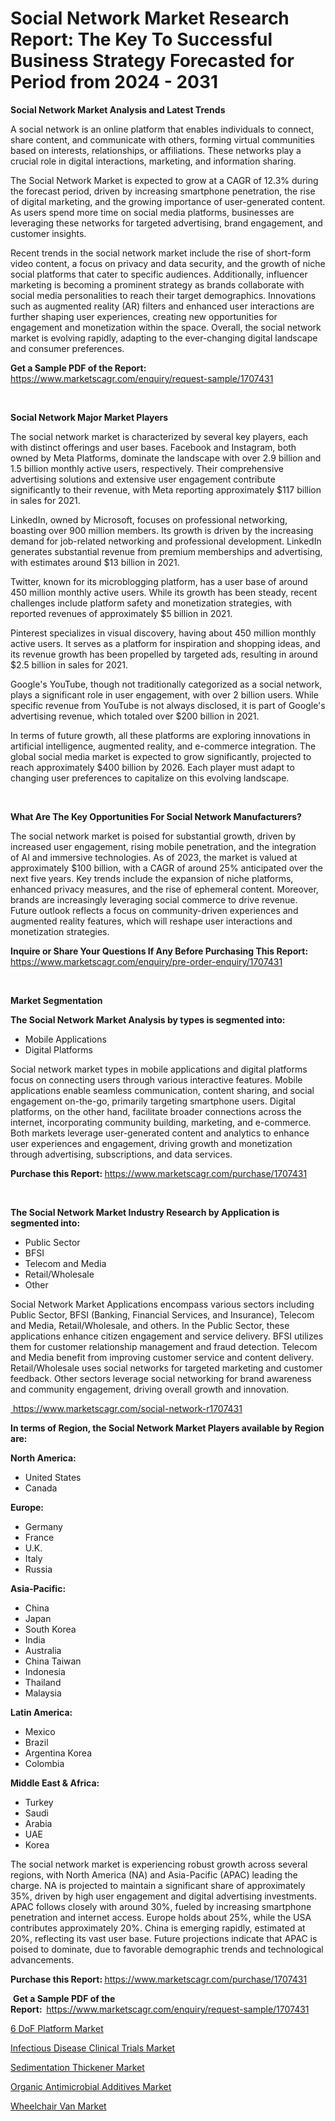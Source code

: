 <p><h1>Social Network Market Research Report: The Key To Successful Business Strategy Forecasted for Period from 2024 - 2031</h1></p><p><strong>Social Network Market Analysis and Latest Trends</strong></p>
<p><p>A social network is an online platform that enables individuals to connect, share content, and communicate with others, forming virtual communities based on interests, relationships, or affiliations. These networks play a crucial role in digital interactions, marketing, and information sharing.</p><p>The Social Network Market is expected to grow at a CAGR of 12.3% during the forecast period, driven by increasing smartphone penetration, the rise of digital marketing, and the growing importance of user-generated content. As users spend more time on social media platforms, businesses are leveraging these networks for targeted advertising, brand engagement, and customer insights.</p><p>Recent trends in the social network market include the rise of short-form video content, a focus on privacy and data security, and the growth of niche social platforms that cater to specific audiences. Additionally, influencer marketing is becoming a prominent strategy as brands collaborate with social media personalities to reach their target demographics. Innovations such as augmented reality (AR) filters and enhanced user interactions are further shaping user experiences, creating new opportunities for engagement and monetization within the space. Overall, the social network market is evolving rapidly, adapting to the ever-changing digital landscape and consumer preferences.</p></p>
<p><strong>Get a Sample PDF of the Report:&nbsp;</strong> <a href="https://www.marketscagr.com/enquiry/request-sample/1707431?utm_campaign=1884&utm_medium=2&utm_source=Github&utm_content=ia&utm_term=17122024&utm_id=social-network">https://www.marketscagr.com/enquiry/request-sample/1707431</a></p>
<p>&nbsp;</p>
<p><strong>Social Network Major Market Players</strong></p>
<p><p>The social network market is characterized by several key players, each with distinct offerings and user bases. Facebook and Instagram, both owned by Meta Platforms, dominate the landscape with over 2.9 billion and 1.5 billion monthly active users, respectively. Their comprehensive advertising solutions and extensive user engagement contribute significantly to their revenue, with Meta reporting approximately $117 billion in sales for 2021.</p><p>LinkedIn, owned by Microsoft, focuses on professional networking, boasting over 900 million members. Its growth is driven by the increasing demand for job-related networking and professional development. LinkedIn generates substantial revenue from premium memberships and advertising, with estimates around $13 billion in 2021.</p><p>Twitter, known for its microblogging platform, has a user base of around 450 million monthly active users. While its growth has been steady, recent challenges include platform safety and monetization strategies, with reported revenues of approximately $5 billion in 2021.</p><p>Pinterest specializes in visual discovery, having about 450 million monthly active users. It serves as a platform for inspiration and shopping ideas, and its revenue growth has been propelled by targeted ads, resulting in around $2.5 billion in sales for 2021.</p><p>Google's YouTube, though not traditionally categorized as a social network, plays a significant role in user engagement, with over 2 billion users. While specific revenue from YouTube is not always disclosed, it is part of Google's advertising revenue, which totaled over $200 billion in 2021.</p><p>In terms of future growth, all these platforms are exploring innovations in artificial intelligence, augmented reality, and e-commerce integration. The global social media market is expected to grow significantly, projected to reach approximately $400 billion by 2026. Each player must adapt to changing user preferences to capitalize on this evolving landscape.</p></p>
<p>&nbsp;</p>
<p><strong>What Are The Key Opportunities For Social Network Manufacturers?</strong></p>
<p><p>The social network market is poised for substantial growth, driven by increased user engagement, rising mobile penetration, and the integration of AI and immersive technologies. As of 2023, the market is valued at approximately $100 billion, with a CAGR of around 25% anticipated over the next five years. Key trends include the expansion of niche platforms, enhanced privacy measures, and the rise of ephemeral content. Moreover, brands are increasingly leveraging social commerce to drive revenue. Future outlook reflects a focus on community-driven experiences and augmented reality features, which will reshape user interactions and monetization strategies.</p></p>
<p><strong>Inquire or Share Your Questions If Any Before Purchasing This Report:</strong> <a href="https://www.marketscagr.com/enquiry/pre-order-enquiry/1707431?utm_campaign=1884&utm_medium=2&utm_source=Github&utm_content=ia&utm_term=17122024&utm_id=social-network">https://www.marketscagr.com/enquiry/pre-order-enquiry/1707431</a></p>
<p>&nbsp;</p>
<p><strong>Market Segmentation</strong></p>
<p><strong>The Social Network Market Analysis by types is segmented into:</strong></p>
<p><ul><li>Mobile Applications</li><li>Digital Platforms</li></ul></p>
<p><p>Social network market types in mobile applications and digital platforms focus on connecting users through various interactive features. Mobile applications enable seamless communication, content sharing, and social engagement on-the-go, primarily targeting smartphone users. Digital platforms, on the other hand, facilitate broader connections across the internet, incorporating community building, marketing, and e-commerce. Both markets leverage user-generated content and analytics to enhance user experiences and engagement, driving growth and monetization through advertising, subscriptions, and data services.</p></p>
<p><strong>Purchase this Report:&nbsp;</strong><a href="https://www.marketscagr.com/purchase/1707431?utm_campaign=1884&utm_medium=2&utm_source=Github&utm_content=ia&utm_term=17122024&utm_id=social-network">https://www.marketscagr.com/purchase/1707431</a></p>
<p>&nbsp;</p>
<p><strong>The Social Network Market Industry Research by Application is segmented into:</strong></p>
<p><ul><li>Public Sector</li><li>BFSI</li><li>Telecom and Media</li><li>Retail/Wholesale</li><li>Other</li></ul></p>
<p><p>Social Network Market Applications encompass various sectors including Public Sector, BFSI (Banking, Financial Services, and Insurance), Telecom and Media, Retail/Wholesale, and others. In the Public Sector, these applications enhance citizen engagement and service delivery. BFSI utilizes them for customer relationship management and fraud detection. Telecom and Media benefit from improving customer service and content delivery. Retail/Wholesale uses social networks for targeted marketing and customer feedback. Other sectors leverage social networking for brand awareness and community engagement, driving overall growth and innovation.</p></p>
<p><a href="https://www.marketscagr.com/social-network-r1707431?utm_campaign=1884&utm_medium=2&utm_source=Github&utm_content=ia&utm_term=17122024&utm_id=social-network">&nbsp;https://www.marketscagr.com/social-network-r1707431</a></p>
<p><strong>In terms of Region, the Social Network Market Players available by Region are:</strong></p>
<p>
    <p> <strong> North America: </strong>
        <ul>
            <li>United States</li>
            <li>Canada</li>
        </ul>
        </p> 
    <p> <strong> Europe: </strong>
        <ul>
            <li>Germany</li>
            <li>France</li>
            <li>U.K.</li>
            <li>Italy</li>
            <li>Russia</li>
        </ul>
        </p> 
    <p> <strong> Asia-Pacific: </strong>
        <ul>
            <li>China</li>
            <li>Japan</li>
            <li>South Korea</li>
            <li>India</li>
            <li>Australia</li>
            <li>China Taiwan</li>
            <li>Indonesia</li>
            <li>Thailand</li>
            <li>Malaysia</li>
        </ul>
        </p> 
    <p> <strong> Latin America: </strong>
        <ul>
            <li>Mexico</li>
            <li>Brazil</li>
            <li>Argentina Korea</li>
            <li>Colombia</li>
        </ul>
        </p> 
    <p> <strong> Middle East & Africa: </strong>
        <ul>
            <li>Turkey</li>
            <li>Saudi</li>
            <li>Arabia</li>
            <li>UAE</li>
            <li>Korea</li>
        </ul>
    </p>
    </p>
<p><p>The social network market is experiencing robust growth across several regions, with North America (NA) and Asia-Pacific (APAC) leading the charge. NA is projected to maintain a significant share of approximately 35%, driven by high user engagement and digital advertising investments. APAC follows closely with around 30%, fueled by increasing smartphone penetration and internet access. Europe holds about 25%, while the USA contributes approximately 20%. China is emerging rapidly, estimated at 20%, reflecting its vast user base. Future projections indicate that APAC is poised to dominate, due to favorable demographic trends and technological advancements.</p></p>
<p><strong>Purchase this Report: </strong><a href="https://www.marketscagr.com/purchase/1707431?utm_campaign=1884&utm_medium=2&utm_source=Github&utm_content=ia&utm_term=17122024&utm_id=social-network">https://www.marketscagr.com/purchase/1707431</a></p>
<p>&nbsp;<strong>Get a Sample PDF of the Report:&nbsp;&nbsp;</strong><a href="https://www.marketscagr.com/enquiry/request-sample/1707431?utm_campaign=1884&utm_medium=2&utm_source=Github&utm_content=ia&utm_term=17122024&utm_id=social-network">https://www.marketscagr.com/enquiry/request-sample/1707431</a></p>
<p><strong></strong></p>
<p><p><a href="https://www.linkedin.com/pulse/analyzing-6-dof-platform-market-2024-2031-comprehensive-ityge?utm_campaign=1884&utm_medium=2&utm_source=Github&utm_content=ia&utm_term=17122024&utm_id=social-network">6 DoF Platform Market</a></p><p><a href="https://www.linkedin.com/pulse/market-study-global-infectious-disease-clinical-trials-2024-2031-zo6yf?utm_campaign=1884&utm_medium=2&utm_source=Github&utm_content=ia&utm_term=17122024&utm_id=social-network">Infectious Disease Clinical Trials Market</a></p><p><a href="https://www.linkedin.com/pulse/projected-revenue-growth-sedimentation-thickener-market-55-c0rlf?utm_campaign=1884&utm_medium=2&utm_source=Github&utm_content=ia&utm_term=17122024&utm_id=social-network">Sedimentation Thickener Market</a></p><p><a href="https://www.linkedin.com/pulse/global-organic-antimicrobial-additives-nexus-sector-confluences-p5wre?utm_campaign=1884&utm_medium=2&utm_source=Github&utm_content=ia&utm_term=17122024&utm_id=social-network">Organic Antimicrobial Additives Market</a></p><p><a href="https://www.linkedin.com/pulse/overview-wheelchair-van-market-competitive-landscape-projected-fxgpe?utm_campaign=1884&utm_medium=2&utm_source=Github&utm_content=ia&utm_term=17122024&utm_id=social-network">Wheelchair Van Market</a></p></p>